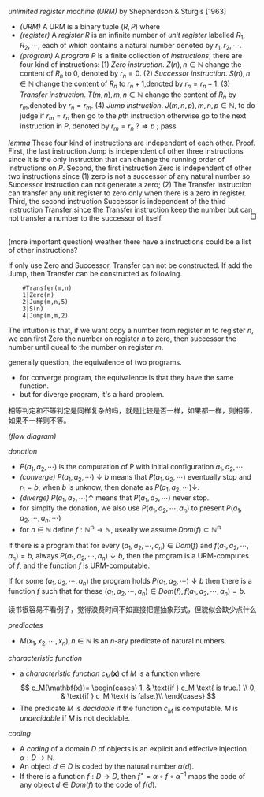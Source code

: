 
<style>
    end {
        display: block;
        text-align: right;
        position: relative;
        top: -20px;
    }
</style>

*unlimited register machine (URM)* by Shepherdson & Sturgis [1963]
- *(URM)* A URM is a binary tuple $(R,P)$ where
- *(register)* A *register* $R$ is an infinite number of *unit register* labelled $R_1,R_2,\cdots$, each of which contains a natural number denoted by $r_1,r_2,\cdots$.
- *(program)* A *program* $P$ is a finite collection of *instructions*, there are four kind of instructions:
(1) *Zero instruction*. $Z(n),n\in\mathbb{N}$ change the content of $R_n$ to $0$, denoted by $r_n = 0$.
(2) *Successor instruction*. $S(n),n\in\mathbb{N}$ change the content of $R_n$ to $r_n+1$,denoted by $r_n = r_n+1$.
(3) *Transfer instruction*. $T(m,n),m,n\in\mathbb{N}$ change the content of $R_n$ by $r_m$,denoted by $r_n = r_m$.
(4) *Jump instruction*. $J(m,n,p),m,n,p\in\mathbb{N}$, to do judge if $r_m=r_n$ then go to the $p$th instruction otherwise go to the next instruction in $P$, denoted by $r_m=r_n\ ?\Rightarrow p\ ;\ \text{pass}$

*lemma* These four kind of instructions are independent of each other.
Proof. First, the last instruction Jump is independent of other three instructions since it is the only instruction that can change the running order of instructions on $P$. Second, the first instruction Zero is independent of other two instructions since (1) zero is not a successor of any natural number so Successor instruction can not generate a zero; (2) The Transfer instruction can transfer any unit register to zero only when there is a zero in register. Third, the second instruction Successor is independent of the third instruction Transfer since the Transfer instruction keep the number but can not transfer a number to the successor of itself. <end>$\Box$</end>

(more important question) weather there have a instructions could be a list of other instructions?
<!-- - I lost the most important question, why -->
If only use Zero and Successor, Transfer can not be constructed. If add the Jump, then Transfer can be constructed as following.

```
    #Transfer(m,n)
    1|Zero(n)
    2|Jump(m,n,5)
    3|S(n)
    4|Jump(m,m,2)
```

The intuition is that, if we want copy a number from register $m$ to register $n$, we can first Zero the number on register $n$ to zero, then successor the number until queal to the number on register $m$.

generally question, the equivalence of two programs.
- for converge program, the equivalence is that they have the same function.
- but for diverge program, it's a hard proplem.

相等判定和不等判定是同样复杂的吗，就是比较是否一样，如果都一样，则相等，如果不一样则不等。

*(flow diagram)* 

*donation*
- $P(a_1,a_2,\cdots)$ is the computation of P with initial configuration $a_1,a_2,\cdots$
- *(converge)* $P(a_1,a_2,\cdots)\downarrow b$ means that $P(a_1,a_2,\cdots)$ eventually stop and $r_1 = b$, when $b$ is unknow, then donate as $P(a_1,a_2,\cdots)\downarrow$.
- *(diverge)* $P(a_1,a_2,\cdots)\uparrow$ means that $P(a_1,a_2,\cdots)$ never stop.
- for simplfy the donation, we also use $P(a_1,a_2,\cdots,a_n)$ to present $P(a_1,a_2,\cdots,a_n,\cdots)$
- for $n\in\mathbb{N}$ define $f:\mathbb{N^n}\rightarrow\mathbb{N}$, useally we assume $Dom(f)\subset\mathbb{N^n}$

If there is a program that for every $(a_1,a_2,\cdots,a_n)\in Dom(f)$ and $f(a_1,a_2,\cdots,a_n) = b$, always $P(a_1,a_2,\cdots,a_n)\downarrow b$, then the program is a URM-computes of $f$, and the function $f$ is URM-computable.

If for some $(a_1,a_2,\cdots,a_n)$ the program holds $P(a_1,a_2,\cdots)\downarrow b$ then there is a function $f$ such that for these $(a_1,a_2,\cdots,a_n)\in Dom(f), f(a_1,a_2,\cdots,a_n) = b$.

<!-- $P(a_1,a_2,\cdots,a_n)\downarrow b$ if and only if $f(a_1,a_2,\cdots,a_n) = b$ -->

读书很容易不看例子，觉得浪费时间不如直接把握抽象形式，但貌似会缺少点什么

*predicates*
- $M(x_1,x_2,\cdots,x_n),n\in\mathbb{N}$ is an $n$-ary predicate of natural numbers.

*characteristic function*
- a *characteristic function* $c_M(\mathbf{x})$ of $M$ is a function where
$$
c_M(\mathbf{x})=
\begin{cases}
1, & \text{if } c_M \text{ is true.} \\
0, & \text{if } c_M \text{ is false.}\\
\end{cases}
$$
- The predicate $M$ is *decidable* if the function $c_M$ is computable. $M$ is *undecidable* if $M$ is not decidable.

*coding*
- A *coding* of a domain $D$ of objects is an explicit and effective injection $\alpha:D\rightarrow\mathbb{N}$.
- An object $d\in D$ is coded by the natural number $\alpha(d)$.
- If there is a function $f:D\rightarrow D$, then $f^{\star} = \alpha \circ f \circ \alpha^{-1}$ maps the code of any object $d\in Dom(f)$ to the code of $f(d)$.
